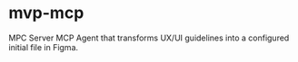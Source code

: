 # mvp-mcp
MPC Server MCP Agent that transforms UX/UI  guidelines into a configured initial file in Figma.

